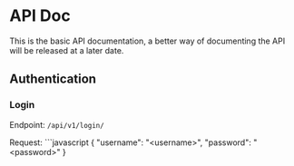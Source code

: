 # API Doc
This is the basic API documentation, a better way of documenting the API will be released at a later date.

## Authentication
### Login

Endpoint: `/api/v1/login/`

Request: ```javascript
    {
        "username": "\<username>",
        "password": "\<password>"
    }
```